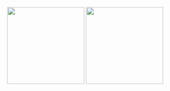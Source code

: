 <div>
  <a href="https://github.com/CtrlPlusCode"></a>
  <img height="180em" src="https://github-readme-stats.vercel.app/api?username=CtrlPlusCode&show_icons=true&theme=dracula&include_all_commits=true&count_private=true"/>
  <img height="180em" src="https://github-readme-stats.vercel.app/api/top-langs/?username=CtrlPlusCode&layout=compact&langs_count=16&theme=dracula"/>
</div>
